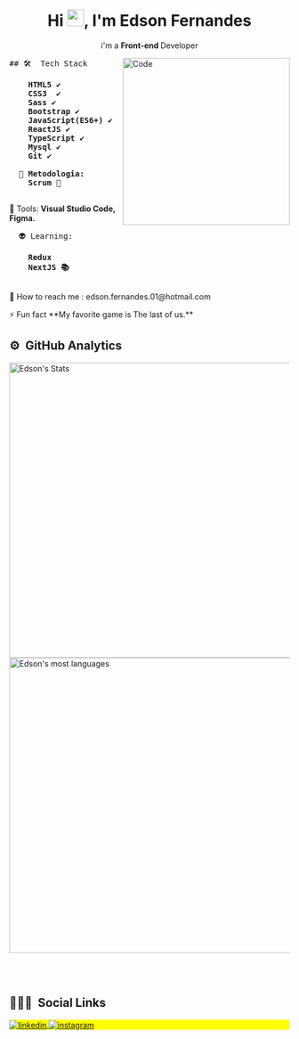 
<h1 align="center">Hi <img src="https://raw.githubusercontent.com/kaueMarques/kaueMarques/master/hi.gif" width="30px">, I'm Edson Fernandes</h1>
<p align ="center"> i'm a <strong>Front-end </strong> Developer</p>

<img src="https://e3z7c6v7.rocketcdn.me/blog/wp-content/uploads/2020/01/original-e8278705fab1f1036f26c2419edf8f0f.jpeg" height="300px" min-width="300px" max-width="300px" align="right" alt="Code">

<pre align="left">
## 🛠 &nbsp;Tech Stack
  <strong>
    HTML5 ✔️
    CSS3  ✔️
    Sass ✔️
    Bootstrap ✔️
    JavaScript(ES6+) ✔️
    ReactJS ✔️
    TypeScript ✔️
    Mysql ✔️
    Git ✔️
    
  🎯 Metodologia:
    Scrum 👊
  </strong>
</pre>

<p align="left">
  💼 Tools: <strong>Visual Studio Code, Figma.</strong>
</p>

<pre align="left">
  👽 Learning:
    <strong>
    Redux
    NextJS 📚
    </strong>
</pre>  

<p align="left">
  💌 How to reach me : edson.fernandes.01@hotmail.com
</p>

<p align="left">
  ⚡ Fun fact **My favorite game is The last of us.**
</p>

## ⚙️ &nbsp;GitHub Analytics

<p align="left">
<img width="530em" src="https://github-readme-stats.vercel.app/api?username=EdsonFer&show_icons=true&theme=vision-friendly-dark" alt="Edson's Stats"/>
<img width="530em" src="https://github-readme-stats.vercel.app/api/top-langs/?username=EdsonFer&layout=compact&theme=vision-friendly-dark" alt="Edson's most languages"/>
</p>

<br><br>


## 👨🏽‍🦲 &nbsp;Social Links

<p align="left" style="background:yellow">
  
<a href="https://www.linkedin.com/in/edson-fernandes-de-oliveira/" target="_blank">
  <img align="center" src="https://img.shields.io/badge/-Edson-05122A?style=flat&logo=linkedin" alt="linkedin"/>
</a>
<a href="https://www.instagram.com/edsonfnz/" target="_blank">
 <img align="center" src="https://img.shields.io/badge/-Edson-05122A?style=flat&logo=instagram" alt="instagram"/>
</a>

</p>
